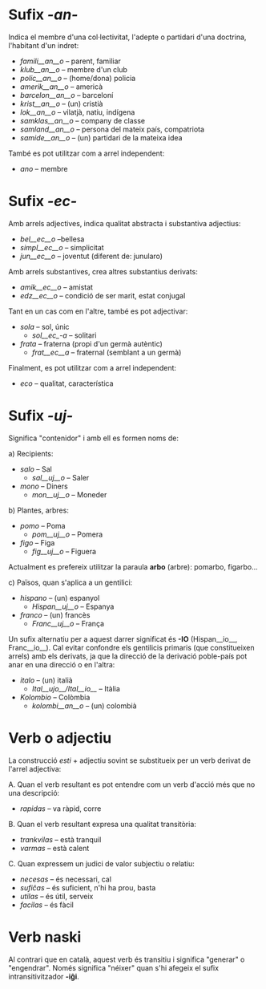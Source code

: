 # Sufix *-an-*

Indica el membre d'una col·lectivitat, l'adepte o partidari d'una doctrina, l'habitant d'un indret:

- *famili__an__o*  – parent, familiar
- *klub__an__o*    – membre d'un club
- *polic__an__o*  – (home/dona) policia
- *amerik__an__o*  – americà
- *barcelon__an__o*  – barceloní
- *krist__an__o*   – (un) cristià
- *lok__an__o*  – vilatjà, natiu, indígena
- *samklas__an__o*  – company de classe
- *samland__an__o* – persona del mateix país, compatriota
- *samide__an__o*  – (un) partidari de la mateixa idea

També es pot utilitzar com a arrel independent:
- *ano*  – membre

# Sufix *-ec-*

Amb arrels adjectives, indica qualitat abstracta i substantiva adjectius:

- *bel__ec__o*   –bellesa
- *simpl__ec__o* – simplicitat
- *jun__ec__o* – joventut (diferent de: junularo)

Amb arrels substantives, crea altres substantius derivats:
- *amik__ec__o*  – amistat
- *edz__ec__o*  – condició de ser marit, estat conjugal

Tant en un cas com en l'altre, també es pot adjectivar:
- *sola*  – sol, únic
	- *sol__ec_-a*  – solitari
- *frata*  – fraterna (propi d'un germà autèntic)
	- *frat__ec__a*  – fraternal (semblant a un germà)
	
Finalment, es pot utilitzar com a arrel independent:
- *eco*  – qualitat, característica



# Sufix *-uj-*

Significa "contenidor" i amb ell es formen noms de:

a) Recipients:
- *salo* – Sal
	- *sal__uj__o* – Saler
- *mono* – Diners
	- *mon__uj__o* – Moneder

b) Plantes, arbres:
- *pomo* – Poma
	- *pom__uj__o* – Pomera
- *figo* – Figa
	- *fig__uj__o* – Figuera

Actualment es prefereix utilitzar la paraula __arbo__ (arbre): pomarbo, figarbo...

c) Països, quan s'aplica a un gentilici:
- *hispano* – (un) espanyol
	- *Hispan__uj__o* – Espanya
- *franco* – (un) francès
	- *Franc__uj__o* – França

Un sufix alternatiu per a aquest darrer significat és __-IO__ (Hispan__io__, Franc__io__). Cal evitar confondre els gentilicis primaris (que constitueixen arrels) amb els derivats, ja que la direcció de la derivació poble-país pot anar en una direcció o en l'altra:

- *italo* – (un) italià
	- *Ital__ujo__/Ital__io__* – Itàlia
- *Kolombio* – Colòmbia
	- *kolombi__an__o* – (un) colombià

# Verb o adjectiu

La construcció *esti* + adjectiu sovint se substitueix per un verb derivat de l'arrel adjectiva:

A. Quan el verb resultant es pot entendre com un verb d'acció més que no una descripció:
- *rapidas* – va ràpid, corre

B. Quan el verb resultant expresa una qualitat transitòria:
- *trankvilas* – està tranquil
- *varmas* – està calent

C. Quan expressem un judici de valor subjectiu o relatiu:
- *necesas* – és necessari, cal
- *sufiĉas* – és suficient, n'hi ha prou, basta
- *utilas* – és útil, serveix
- *facilas* – és fàcil

# Verb __naski__
Al contrari que en català, aquest verb és transitiu i significa "generar" o "engendrar". Només significa "néixer" quan s'hi afegeix el sufix intransitivitzador __-iĝi__.
